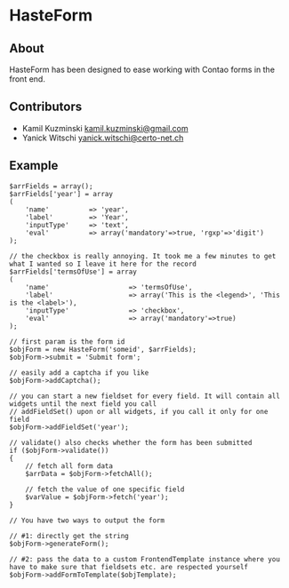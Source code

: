 HasteForm
======================

About
-----

HasteForm has been designed to ease working with Contao forms in the front end.


Contributors
-------------------

* Kamil Kuzminski <kamil.kuzminski@gmail.com>
* Yanick Witschi <yanick.witschi@certo-net.ch>


Example
------------
	$arrFields = array();
	$arrFields['year'] = array
	(
		'name'			=> 'year',
		'label'			=> 'Year',
		'inputType'		=> 'text',
		'eval'			=> array('mandatory'=>true, 'rgxp'=>'digit')
	);
	
	// the checkbox is really annoying. It took me a few minutes to get what I wanted so I leave it here for the record
    $arrFields['termsOfUse'] = array
    (
        'name'                    => 'termsOfUse',
        'label'                   => array('This is the <legend>', 'This is the <label>'),
        'inputType'               => 'checkbox',
        'eval'                    => array('mandatory'=>true)                
    );
	
	// first param is the form id
	$objForm = new HasteForm('someid', $arrFields);
	$objForm->submit = 'Submit form';
	
	// easily add a captcha if you like
	$objForm->addCaptcha();
	
	// you can start a new fieldset for every field. It will contain all widgets until the next field you call
	// addFieldSet() upon or all widgets, if you call it only for one field
	$objForm->addFieldSet('year');
	
	// validate() also checks whether the form has been submitted
	if ($objForm->validate())
	{
		// fetch all form data
		$arrData = $objForm->fetchAll();
		
		// fetch the value of one specific field
		$varValue = $objForm->fetch('year');
	}
	
	// You have two ways to output the form
	
	// #1: directly get the string
	$objForm->generateForm();
	
	// #2: pass the data to a custom FrontendTemplate instance where you have to make sure that fieldsets etc. are respected yourself
	$objForm->addFormToTemplate($objTemplate);
